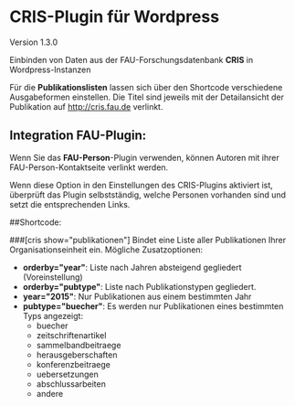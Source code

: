 CRIS-Plugin für Wordpress
=========================

Version 1.3.0

Einbinden von Daten aus der FAU-Forschungsdatenbank <strong>CRIS</strong> in Wordpress-Instanzen

Für die <strong>Publikationslisten</strong> lassen sich über den Shortcode verschiedene Ausgabeformen einstellen. Die Titel sind jeweils mit der Detailansicht der Publikation auf http://cris.fau.de verlinkt.

## Integration FAU-Plugin:

Wenn Sie das <b>FAU-Person</b>-Plugin verwenden, können Autoren mit ihrer FAU-Person-Kontaktseite verlinkt werden.

Wenn diese Option in den Einstellungen des CRIS-Plugins aktiviert ist, überprüft das Plugin selbstständig, welche Personen vorhanden sind und setzt die entsprechenden Links.

##Shortcode:

###[cris show="publikationen"]
Bindet eine Liste aller Publikationen Ihrer Organisationseinheit ein.
Mögliche Zusatzoptionen:
- <b>orderby="year"</b>: Liste nach Jahren absteigend gegliedert (Voreinstellung)
- <b>orderby="pubtype"</b>: Liste nach Publikationstypen gegliedert.
- <b>year="2015"</b>: Nur Publikationen aus einem bestimmten Jahr
- <b>pubtype="buecher"</b>: Es werden nur Publikationen eines bestimmten Typs angezeigt:
	- buecher
    - zeitschriftenartikel
    - sammelbandbeitraege
    - herausgeberschaften
    - konferenzbeitraege
    - uebersetzungen
    - abschlussarbeiten
    - andere